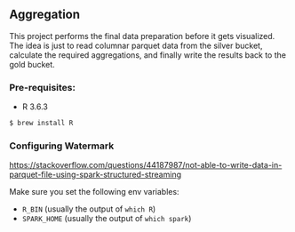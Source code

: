## Aggregation
This project performs the final data preparation before it gets visualized. The idea is just to read columnar parquet
data from the silver bucket, calculate the required aggregations, and finally write the results back to the gold bucket.

### Pre-requisites:
* R 3.6.3

```bash
$ brew install R
```

### Configuring Watermark

https://stackoverflow.com/questions/44187987/not-able-to-write-data-in-parquet-file-using-spark-structured-streaming

Make sure you set the following env variables:
* `R_BIN` (usually the output of `which R`)
* `SPARK_HOME` (usually the output of `which spark`)